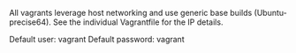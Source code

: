 All vagrants leverage host networking and use generic base builds (Ubuntu-precise64).  See the individual Vagrantfile for the IP details.

Default user: vagrant
Default password: vagrant
